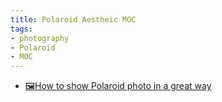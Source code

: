 ```yaml
---
title: Polaroid Aestheic MOC
tags:
- photography
- Polaroid
- MOC
---
```


* [🖼How to show Polaroid photo in a great way](photography/Aesthetic/Polaroid/Polaroid_showcase.md)